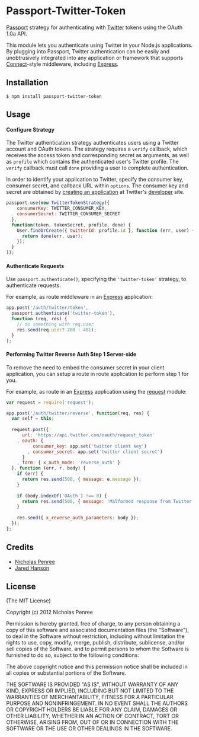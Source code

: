 # Passport-Twitter-Token

[Passport](http://passportjs.org/) strategy for authenticating with [Twitter](http://twitter.com/) tokens
using the OAuth 1.0a API.

This module lets you authenticate using Twitter in your Node.js applications.
By plugging into Passport, Twitter authentication can be easily and
unobtrusively integrated into any application or framework that supports
[Connect](http://www.senchalabs.org/connect/)-style middleware, including
[Express](http://expressjs.com/).

## Installation

    $ npm install passport-twitter-token

## Usage

#### Configure Strategy

The Twitter authentication strategy authenticates users using a Twitter account
and OAuth tokens.  The strategy requires a `verify` callback, which receives the
access token and corresponding secret as arguments, as well as `profile` which
contains the authenticated user's Twitter profile.   The `verify` callback must
call `done` providing a user to complete authentication.

In order to identify your application to Twitter, specify the consumer key,
consumer secret, and callback URL within `options`.  The consumer key and secret
are obtained by [creating an application](https://dev.twitter.com/apps) at
Twitter's [developer](https://dev.twitter.com/) site.

```javascript
passport.use(new TwitterTokenStrategy({
    consumerKey: TWITTER_CONSUMER_KEY,
    consumerSecret: TWITTER_CONSUMER_SECRET
  },
  function(token, tokenSecret, profile, done) {
    User.findOrCreate({ twitterId: profile.id }, function (err, user) {
      return done(err, user);
    });
  }
));
```
#### Authenticate Requests

Use `passport.authenticate()`, specifying the `'twitter-token'` strategy, to
authenticate requests.

For example, as route middleware in an [Express](http://expressjs.com/)
application:

```javascript
app.post('/auth/twitter/token',
  passport.authenticate('twitter-token'),
  function (req, res) {
    // do something with req.user
    res.send(req.user? 200 : 401);
  }
);
```

#### Performing Twitter Reverse Auth Step 1 Server-side

To remove the need to embed the consumer secret in your client application, you can setup a 
route in route application to perform step 1 for you.

For example, as route in an [Express](http://expressjs.com/)
application using the [request](https://github.com/mikeal/request) module:

```javascript
var request = require('request');

app.post('/auth/twitter/reverse', function(req, res) {
  var self = this;
  
  request.post({
      url: 'https://api.twitter.com/oauth/request_token'
    , oauth: { 
          consumer_key: app.set('twitter client key')
        , consumer_secret: app.set('twitter client secret')
      }
    , form: { x_auth_mode: 'reverse_auth' }
  }, function (err, r, body) {
    if (err) {
      return res.send(500, { message: e.message });
    }
    
    if (body.indexOf('OAuth') !== 0) {
      return res.send(500, { message: 'Malformed response from Twitter' });
    }
    
    res.send({ x_reverse_auth_parameters: body });
  });
};
```
## Credits

  - [Nicholas Penree](http://github.com/drudge)
  - [Jared Hanson](http://github.com/jaredhanson)

## License

(The MIT License)

Copyright (c) 2012 Nicholas Penree

Permission is hereby granted, free of charge, to any person obtaining a copy of
this software and associated documentation files (the "Software"), to deal in
the Software without restriction, including without limitation the rights to
use, copy, modify, merge, publish, distribute, sublicense, and/or sell copies of
the Software, and to permit persons to whom the Software is furnished to do so,
subject to the following conditions:

The above copyright notice and this permission notice shall be included in all
copies or substantial portions of the Software.

THE SOFTWARE IS PROVIDED "AS IS", WITHOUT WARRANTY OF ANY KIND, EXPRESS OR
IMPLIED, INCLUDING BUT NOT LIMITED TO THE WARRANTIES OF MERCHANTABILITY, FITNESS
FOR A PARTICULAR PURPOSE AND NONINFRINGEMENT. IN NO EVENT SHALL THE AUTHORS OR
COPYRIGHT HOLDERS BE LIABLE FOR ANY CLAIM, DAMAGES OR OTHER LIABILITY, WHETHER
IN AN ACTION OF CONTRACT, TORT OR OTHERWISE, ARISING FROM, OUT OF OR IN
CONNECTION WITH THE SOFTWARE OR THE USE OR OTHER DEALINGS IN THE SOFTWARE.